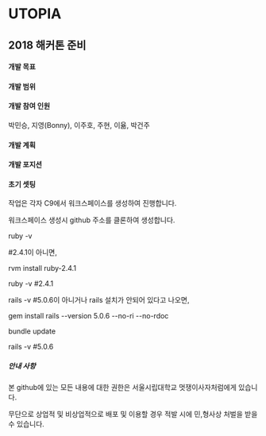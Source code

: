 # UTOPIA

## 2018 해커톤 준비



#### 개발 목표



#### 개발 범위


#### 개발 참여 인원


박민승, 지영(Bonny), 이주호, 주현, 이윪, 박건주

#### 개발 계획

#### 개발 포지션

#### 초기 셋팅
작업은 각자 C9에서 워크스페이스를 생성하여 진행합니다.

워크스페이스 생성시 github 주소를 클론하여 생성합니다.

ruby -v

#2.4.1이 아니면,

rvm install ruby-2.4.1

ruby -v #2.4.1


rails -v
#5.0.6이 아니거나 rails 설치가 안되어 있다고 나오면,

gem install rails --version 5.0.6 --no-ri --no-rdoc

bundle update

rails -v #5.0.6


##### 안내 사항

본 github에 있는 모든 내용에 대한 권한은 서울시립대학교 멋쟁이사자처럼에게 있습니다.

무단으로 상업적 및 비상업적으로 배포 및 이용할 경우 적발 시에 민,형사상 처벌을 받을 수 있습니다.

